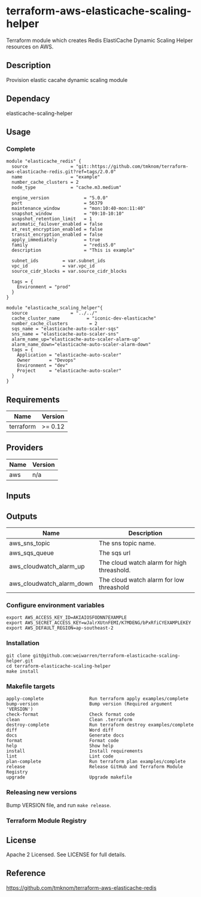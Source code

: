 # terraform-aws-elasticache-scaling-helper

Terraform module which creates Redis ElastiCache Dynamic Scaling Helper resources on AWS.

## Description

Provision elastic cacahe dynamic scaling module

## Dependacy

elasticache-scaling-helper

## Usage

### Complete

```hcl
module "elasticache_redis" {
  source                = "git::https://github.com/tmknom/terraform-aws-elasticache-redis.git?ref=tags/2.0.0"
  name                  = "example"
  number_cache_clusters = 2
  node_type             = "cache.m3.medium"

  engine_version             = "5.0.0"
  port                       = 56379
  maintenance_window         = "mon:10:40-mon:11:40"
  snapshot_window            = "09:10-10:10"
  snapshot_retention_limit   = 1
  automatic_failover_enabled = false
  at_rest_encryption_enabled = false
  transit_encryption_enabled = false
  apply_immediately          = true
  family                     = "redis5.0"
  description                = "This is example"

  subnet_ids         = var.subnet_ids
  vpc_id             = var.vpc_id
  source_cidr_blocks = var.source_cidr_blocks

  tags = {
    Environment = "prod"
  }
}

module "elasticache_scaling_helper"{
  source                = "../../"
  cache_cluster_name          = "iconic-dev-elasticache"
  number_cache_clusters        = 2
  sqs_name = "elasticache-auto-scaler-sqs"
  sns_name = "elasticache-auto-scaler-sns"
  alarm_name_up="elasticache-auto-scaler-alarm-up"
  alarm_name_down="elasticache-auto-scaler-alarm-down"
  tags = {
    Application = "elasticache-auto-scaler"
    Owner       = "Devops"
    Environment = "dev"
    Project     = "elasticache-auto-scaler"
  }
}

```

<!-- BEGINNING OF GENERATED BY TERRAFORM-DOCS -->

## Requirements

| Name      | Version |
| --------- | ------- |
| terraform | >= 0.12 |

## Providers

| Name | Version |
| ---- | ------- |
| aws  | n/a     |

## Inputs

## Outputs

| Name                                                   | Description                                                                |
| ------------------------------------------------------ | -------------------------------------------------------------------------- |
| aws_sns_topic                         | The sns topic name.                                      |
| aws_sqs_queue                       | The sqs url                               |
| aws_cloudwatch_alarm_up          | The cloud watch alarm for high threashold.  |
| aws_cloudwatch_alarm_down | The cloud watch alarm for low threashold |

<!-- END OF GENERATED BY TERRAFORM-DOCS -->

### Configure environment variables

```shell
export AWS_ACCESS_KEY_ID=AKIAIOSFODNN7EXAMPLE
export AWS_SECRET_ACCESS_KEY=wJalrXUtnFEMI/K7MDENG/bPxRfiCYEXAMPLEKEY
export AWS_DEFAULT_REGION=ap-southeast-2
```

### Installation

```shell
git clone git@github.com:weiwarren/terraform-elasticache-scaling-helper.git
cd terraform-elasticache-scaling-helper
make install
```

### Makefile targets

```text
apply-complete                 Run terraform apply examples/complete
bump-version                   Bump version (Required argument 'VERSION')
check-format                   Check format code
clean                          Clean .terraform
destroy-complete               Run terraform destroy examples/complete
diff                           Word diff
docs                           Generate docs
format                         Format code
help                           Show help
install                        Install requirements
lint                           Lint code
plan-complete                  Run terraform plan examples/complete
release                        Release GitHub and Terraform Module Registry
upgrade                        Upgrade makefile
```

### Releasing new versions

Bump VERSION file, and run `make release`.

### Terraform Module Registry

## License

Apache 2 Licensed. See LICENSE for full details.

## Reference

https://github.com/tmknom/terraform-aws-elasticache-redis
